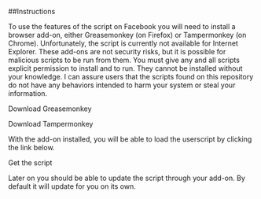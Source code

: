 ##Instructions

To use the features of the script on Facebook you will need to install a browser add-on, either Greasemonkey (on Firefox) or Tampermonkey (on Chrome). Unfortunately, the script is currently not available for Internet Explorer. These add-ons are not security risks, but it is possible for malicious scripts to be run from them. You must give any and all scripts explicit permission to install and to run. They cannot be installed without your knowledge. I can assure users that the scripts found on this repository do not have any behaviors intended to harm your system or steal your information.

Download Greasemonkey

Download Tampermonkey

With the add-on installed, you will be able to load the userscript by clicking the link below.

Get the script

Later on you should be able to update the script through your add-on. By default it will update for you on its own.